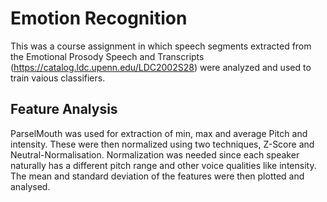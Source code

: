 # Emotion Recognition

This was a course assignment in which speech segments extracted from the Emotional Prosody Speech and Transcripts (https://catalog.ldc.upenn.edu/LDC2002S28) were analyzed and used to train vaious classifiers.

## Feature Analysis
ParselMouth was used for extraction of min, max and average Pitch and intensity. These were then normalized using two techniques, Z-Score and Neutral-Normalisation. Normalization was needed since each speaker naturally has a different pitch range and other voice qualities like intensity. The mean and standard deviation of the features were then plotted and analysed.